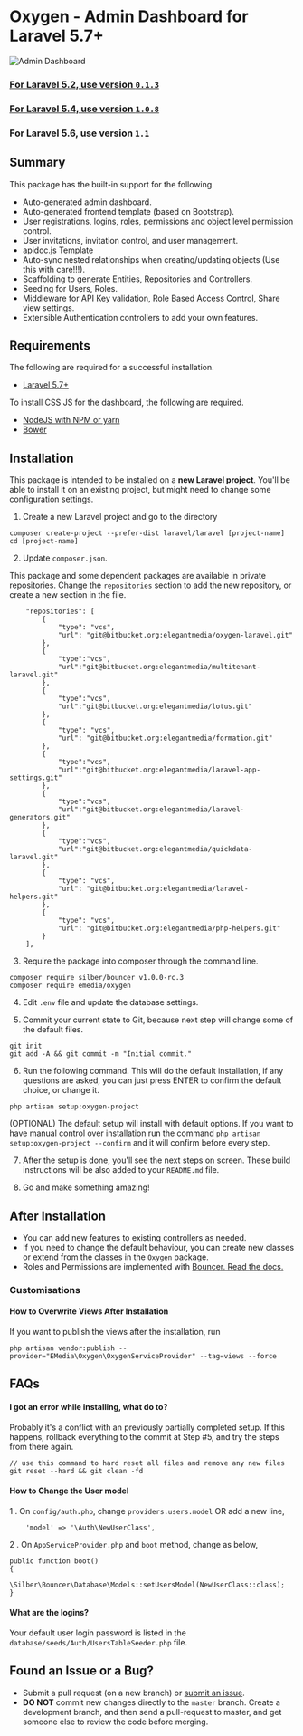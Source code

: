 # Oxygen - Admin Dashboard for Laravel 5.7+

![Admin Dashboard](https://bitbucket.org/repo/Gdn48E/images/96070630-App%20Admin.png)

### [For Laravel 5.2, use version `0.1.3`](https://bitbucket.org/elegantmedia/oxygen-laravel/src/4f121b0574945a6278979f696b59f0c20637735c/?at=0.1.4)
### [For Laravel 5.4, use version `1.0.8`](https://bitbucket.org/elegantmedia/oxygen-laravel/src/9124e7b33c645709867634134121fd9c407ffb73/?at=1.0.8)
### For Laravel 5.6, use version `1.1`

## Summary

This package has the built-in support for the following.

- Auto-generated admin dashboard.
- Auto-generated frontend template (based on Bootstrap).
- User registrations, logins, roles, permissions and object level permission control.
- User invitations, invitation control, and user management.
- apidoc.js Template
- Auto-sync nested relationships when creating/updating objects (Use this with care!!!).
- Scaffolding to generate Entities, Repositories and Controllers.
- Seeding for Users, Roles.
- Middleware for API Key validation, Role Based Access Control, Share view settings.
- Extensible Authentication controllers to add your own features.

## Requirements

The following are required for a successful installation.

- [Laravel 5.7+](https://laravel.com/docs/5.7)

To install CSS JS for the dashboard, the following are required.

- [NodeJS with NPM or yarn](https://docs.npmjs.com/getting-started/installing-node)
- [Bower](http://bower.io/#install-bower)

## Installation

This package is intended to be installed on a **new Laravel project**. You'll be able to install it on an existing project, but might need to change some configuration settings.


1) Create a new Laravel project and go to the directory
```
composer create-project --prefer-dist laravel/laravel [project-name]
cd [project-name]
```


2) Update `composer.json`. 

This package and some dependent packages are available in private repositories. Change the `repositories` section to add the new repository, or create a new section in the file.

```
    "repositories": [
        {
            "type": "vcs",
            "url": "git@bitbucket.org:elegantmedia/oxygen-laravel.git"
        },
        {
            "type":"vcs",
            "url":"git@bitbucket.org:elegantmedia/multitenant-laravel.git"
        },
        {
            "type":"vcs",
            "url":"git@bitbucket.org:elegantmedia/lotus.git"
        },
        {
            "type": "vcs",
            "url": "git@bitbucket.org:elegantmedia/formation.git"
        },
        {
            "type":"vcs",
            "url":"git@bitbucket.org:elegantmedia/laravel-app-settings.git"
        },
        {
            "type":"vcs",
            "url":"git@bitbucket.org:elegantmedia/laravel-generators.git"
        },
        {
            "type":"vcs",
            "url":"git@bitbucket.org:elegantmedia/quickdata-laravel.git"
        },
        {
            "type": "vcs",
            "url": "git@bitbucket.org:elegantmedia/laravel-helpers.git"
        },
        {
            "type": "vcs",
            "url": "git@bitbucket.org:elegantmedia/php-helpers.git"
        }
    ],
```

3) Require the package into composer through the command line.
```
composer require silber/bouncer v1.0.0-rc.3
composer require emedia/oxygen
```

4) Edit `.env` file and update the database settings.

5) Commit your current state to Git, because next step will change some of the default files.

```
git init
git add -A && git commit -m "Initial commit."
```

6) Run the following command. This will do the default installation, if any questions are asked, you can just press ENTER to confirm the default choice, or change it.

```
php artisan setup:oxygen-project
```

(OPTIONAL) The default setup will install with default options. If you want to have manual control over installation run the command `php artisan setup:oxygen-project --confirm` and it will confirm before every step.

7) After the setup is done, you'll see the next steps on screen. These build instructions will be also added to your `README.md` file.

8) Go and make something amazing!

## After Installation

- You can add new features to existing controllers as needed. 
- If you need to change the default behaviour, you can create new classes or extend from the classes in the `Oxygen` package.
- Roles and Permissions are implemented with [Bouncer. Read the docs.](https://github.com/JosephSilber/bouncer)

### Customisations

#### How to Overwrite Views After Installation
If you want to publish the views after the installation, run
```
php artisan vendor:publish --provider="EMedia\Oxygen\OxygenServiceProvider" --tag=views --force
```

## FAQs

#### I got an error while installing, what do to?

Probably it's a conflict with an previously partially completed setup. If this happens, rollback everything to the commit at Step #5, and try the steps from there again.

```
// use this command to hard reset all files and remove any new files
git reset --hard && git clean -fd
```

#### How to Change the User model

1 . On `config/auth.php`, change `providers.users.model` OR add a new line,
```
	'model'	=> '\Auth\NewUserClass',
```

2 . On `AppServiceProvider.php` and `boot` method, change as below,
```
public function boot()
{
    \Silber\Bouncer\Database\Models::setUsersModel(NewUserClass::class);
}
``` 

#### What are the logins?

Your default user login password is listed in the `database/seeds/Auth/UsersTableSeeder.php` file.

## Found an Issue or a Bug?

- Submit a pull request (on a new branch) or [submit an issue](https://bitbucket.org/elegantmedia/oxygen-laravel/issues).
- **DO NOT** commit new changes directly to the `master` branch. Create a development branch, and then send a pull-request to master, and get someone else to review the code before merging.
